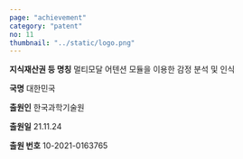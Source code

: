 ```yaml
---
page: "achievement"
category: "patent"
no: 11
thumbnail: "../static/logo.png"
---
```


**지식재산권 등 명칭** 멀티모달 어텐션 모듈을 이용한 감정 분석 및 인식

**국명** 대한민국

**출원인** 한국과학기술원

**출원일** 21.11.24

**출원 번호** 10-2021-0163765
